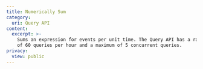 ```yaml
---
title: Numerically Sum
category:
  uri: Query API
content:
  excerpt: >-
    Sums an expression for events per unit time. The Query API has a rate limit
    of 60 queries per hour and a maximum of 5 concurrent queries.
privacy:
  view: public
---
```


